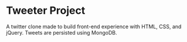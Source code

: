 # Tweeter Project

A twitter clone made to build front-end experience with HTML, CSS, and jQuery. Tweets are persisted using MongoDB. 


